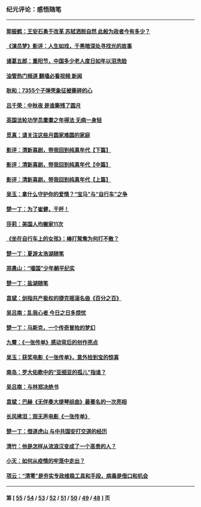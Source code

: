 ### 纪元评论：感悟随笔
---
#### [郭振鹤：王安石勇于改革 苏轼洒脱自然 此般为政者今有多少？](../../pages/nsc1035/n13836901.md?10030330) 
#### [《演员梦》影评：人生如戏，于黑暗深处寻找光的故事](../../pages/nsc1035/n13832182.md?10030330) 
#### [诸葛五郎：重阳节，中国多少老人度日如年以泪洗脸](../../pages/nsc1035/n13831696.md?10030330) 
#### [油管热门频道 翻墙必看视频 新闻](ok?10030330)
#### [耿和：7355个子弹壳象征被撕碎的心](../../pages/nsc1035/n13830612.md?10030330) 
#### [吕千荣：中秋夜 是谁撕残了圆月](../../pages/nsc1035/n13824365.md?10030330) 
#### [英国法轮功学员耄耋之年得法 无病一身轻](../../pages/nsc1035/n13821415.md?10030330) 
#### [觅真：请关注这些月圆家难圆的家庭](../../pages/nsc1035/n13817374.md?10030330) 
#### [影评：清新喜剧，带我回到纯真年代【下篇】](../../pages/nsc1035/n13806698.md?10030330) 
#### [影评：清新喜剧，带我回到纯真年代【中篇】](../../pages/nsc1035/n13806120.md?10030330) 
#### [影评：清新喜剧，带我回到纯真年代【上篇】](../../pages/nsc1035/n13805467.md?10030330) 
#### [吴玉：拿什么守护你的爱情？“宝马”与“自行车”之争](../../pages/nsc1035/n13804482.md?10030330) 
#### [楚一丁：为了崔健，干杯！](../../pages/nsc1035/n13802006.md?10030330) 
#### [莎莉：美国人均搬家11次](../../pages/nsc1035/n13801777.md?10030330) 
#### [《坐在自行车上的女孩》：棒打鸳鸯为何打不散？](../../pages/nsc1035/n13799272.md?10030330) 
#### [楚一丁：夏游太浩湖随笔](../../pages/nsc1035/n13796515.md?10030330) 
#### [郑愚山：“墙国”少年躺平纪实](../../pages/nsc1035/n13796701.md?10030330) 
#### [楚一丁：盐湖随笔](../../pages/nsc1035/n13796541.md?10030330) 
#### [袁斌：剑指共产极权的捷克摇滚名曲《百分之百》](../../pages/nsc1035/n13777612.md?10030330) 
#### [吴吕南：乱我心者 今日之日多烦忧](../../pages/nsc1035/n13777510.md?10030330) 
#### [楚一丁：马斯克，一个传奇冒险的梦幻](../../pages/nsc1035/n13777160.md?10030330) 
#### [九霄：《一张传单》感动背后的创作亮点](../../pages/nsc1035/n13773830.md?10030330) 
#### [吴玉：获奖电影《一张传单》，意外捡到宝的惊喜](../../pages/nsc1035/n13772014.md?10030330) 
#### [南岛：罗大佑歌中的“亚细亚的孤儿”指谁？](../../pages/nsc1035/n13765051.md?10030330) 
#### [吴吕南：与林郑决绝书](../../pages/nsc1035/n13764053.md?10030330) 
#### [袁斌：巴赫《无伴奏大提琴组曲》最著名的一次亮相](../../pages/nsc1035/n13762193.md?10030330) 
#### [长风拂泪：观无声电影《一张传单》](../../pages/nsc1035/n13759939.md?10030330) 
#### [楚一丁：借道虎山 与中共国安打交道的经历](../../pages/nsc1035/n13757589.md?10030330) 
#### [清竹：他是怎样从流浪汉变成了一个高贵的人？](../../pages/nsc1035/n13757096.md?10030330) 
#### [小天：如何从疫情的牢笼中走出？](../../pages/nsc1035/n13744630.md?10030330) 
#### [项云：“清零”是夯实专政维稳工具和手段，病毒是借口和机会](../../pages/nsc1035/n13737954.md?10030330) 

---
#### 第 [ [55](./55.md?10030330) / [54](./54.md?10030330) / [53](./53.md?10030330) / [52](./52.md?10030330) / [51](./51.md?10030330) / [50](./50.md?10030330) / [49](./49.md?10030330) / [48](./48.md?10030330) ] 页
